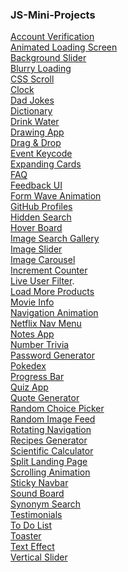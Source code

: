 ### JS-Mini-Projects

<a href="https://codepen.io/ayezabashir/full/oNQBNVZ" target="_blank">Account Verification</a>
<br/>
[Animated Loading Screen](https://codepen.io/ayezabashir/full/MWPNgdx)<br/>
[Background Slider](https://backgroundslider--ayezabashir.repl.co/) <br/>
[Blurry Loading](https://codepen.io/ayezabashir442/full/rNqzBNK) <br/>
[CSS Scroll](https://codepen.io/ayezabashir/full/oNmyBxd)<br/>
[Clock](https://codepen.io/ayezabashir/full/qBJGRVx)<br/>
[Dad Jokes](https://codepen.io/ayezabashir442/full/qBJVmWo) <br/>
[Dictionary](https://codepen.io/ayezabashir/full/RwEbPZL) <br/>
[Drink Water](https://codepen.io/ayezabashir/full/MWPPyaE)<br/>
[Drawing App](https://codepen.io/ayezabashir/full/MWPNYjJ)<br/>
[Drag & Drop](https://codepen.io/ayezabashir/full/jOeoXmm)<br/>
[Event Keycode](https://codepen.io/ayezabashir/full/GRYyvZM)<br/>
[Expanding Cards](https://codepen.io/ayezabashir442/full/eYPpKrX)<br/>
[FAQ](https://codepen.io/ayezabashir/full/wvYpqER)<br/>
[Feedback UI](https://codepen.io/ayezabashir/full/vYQWXZq)<br/>
[Form Wave Animation](https://codepen.io/ayezabashir442/full/ZEqXbeN)<br/>
[GitHub Profiles](https://codepen.io/ayezabashir/pen/Poxovaq)<br/>
[Hidden Search](https://codepen.io/ayezabashir442/full/jOewrBj)<br/>
[Hover Board](https://codepen.io/ayezabashir/full/zYMNYwg)<br/>
[Image Search Gallery](https://codepen.io/ayezabashir/full/gOZRozq)<br/>
[Image Slider](https://codepen.io/ayezabashir/pen/oNRdeLb)<br/>
[Image Carousel](https://codepen.io/ayezabashir/full/qBQNwXM) <br/>
[Increment Counter](https://codepen.io/ayezabashir/full/MWPQNgB)<br/>
[Live User Filter](https://codepen.io/ayezabashir/full/oNQGgvm).<br/>
[Load More Products](https://codepen.io/ayezabashir/pen/mdYKLyV)<br/>
[Movie Info](https://codepen.io/ayezabashir/full/poxxGoR)<br/>
[Navigation Animation](https://codepen.io/ayezabashir/full/bGmLrwL) <br/>
[Netflix Nav Menu](https://codepen.io/ayezabashir/full/OJagPxO)<br/>
[Notes App](https://codepen.io/ayezabashir/full/ExOPyxX)<br/>
[Number Trivia](https://codepen.io/ayezabashir/full/ZEVGNPM)<br/>
[Password Generator](https://codepen.io/ayezabashir/full/BaGNxzm)<br/>
[Pokedex](https://codepen.io/ayezabashir/full/JjeWdLa)<br/>
[Progress Bar](https://codepen.io/ayezabashir442/full/eYPJwyO) <br/>
[Quiz App](https://codepen.io/ayezabashir/full/LYXzVOb)<br/>
[Quote Generator](https://codepen.io/ayezabashir/pen/ZEVEGwz) <br/>
[Random Choice Picker](https://codepen.io/ayezabashir/full/QWZQbBy) <br/>
[Random Image Feed](https://codepen.io/ayezabashir/full/BaGGWEp)<br/>
[Rotating Navigation](https://codepen.io/ayezabashir442/full/NWOgNXY) <br/>
[Recipes Generator](https://codepen.io/ayezabashir/full/BabbdXo)<br/>
[Scientific Calculator](https://codepen.io/ayezabashir/pen/GRYJKOO)<br/>
[Split Landing Page](https://split-landing-page.ayezabashir.repl.co/)<br/>
[Scrolling Animation](https://codepen.io/ayezabashir442/full/YzJxpaw) <br/>
[Sticky Navbar](https://codepen.io/ayezabashir/full/BaqXYyz) <br/>
[Sound Board](https://soundboard.ayezabashir.repl.co/) <br/>
[Synonym Search](https://codepen.io/ayezabashir/full/yLGJVKO)<br/>
[Testimonials](https://codepen.io/ayezabashir/full/VwVORdw) <br/>
[To Do List](https://codepen.io/ayezabashir/full/abROoLv) <br/>
[Toaster](https://codepen.io/ayezabashir/full/ZEqgNKo)<br/>
[Text Effect](https://codepen.io/ayezabashir/full/YzRKjmE) <br/>
[Vertical Slider](https://codepen.io/ayezabashir/full/KKrMawL) <br/>
